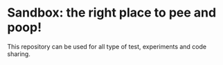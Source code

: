 Sandbox: the right place to pee and poop! 
=========================================

This repository can be used for all type of test, experiments and code sharing.
